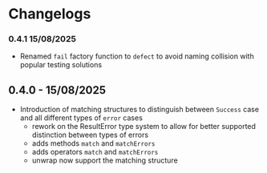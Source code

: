 # Changelogs

### 0.4.1 15/08/2025

- Renamed `fail` factory function to `defect` to avoid naming collision with popular testing solutions

## 0.4.0 - 15/08/2025

- Introduction of matching structures to distinguish between `Success` case and all different types of `error` cases
    - rework on the ResultError type system to allow for better supported distinction between types of errors
    - adds methods `match` and `matchErrors`
    - adds operators `match` and `matchErrors`
    - unwrap now support the matching structure